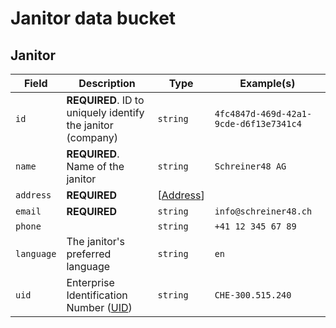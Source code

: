 # Janitor data bucket

## Janitor

| Field      | Description                                                                                                                                                 | Type                                    | Example(s)                             |
|------------|-------------------------------------------------------------------------------------------------------------------------------------------------------------|-----------------------------------------|----------------------------------------|
| `id`       | **REQUIRED**. ID to uniquely identify the janitor (company)                                                                                                 | `string`                                | `4fc4847d-469d-42a1-9cde-d6f13e7341c4` |
| `name`     | **REQUIRED**. Name of the janitor                                                                                                                           | `string`                                | `Schreiner48 AG`                       |
| `address`  | **REQUIRED**                                                                                                                                                | [[Address](../shared-types.md#address)] |                                        |
| `email`    | **REQUIRED**                                                                                                                                                | `string`                                | `info@schreiner48.ch`                  |
| `phone`    |                                                                                                                                                             | `string`                                | `+41 12 345 67 89`                     |
| `language` | The janitor's preferred language                                                                                                                            | `string`                                | `en`                                   |
| `uid`      | Enterprise Identification Number ([UID](https://www.bfs.admin.ch/bfs/en/home/registers/enterprise-register/enterprise-identification/uid-general/uid.html)) | `string`                                | `CHE-300.515.240`                      |
